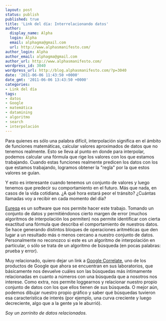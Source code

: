 ```yaml
---
layout: post
status: publish
published: true
title: 'Link del día: Interrelacionando datos'
author:
  display_name: Alpha
  login: Alpha
  email: alphagma@gmail.com
  url: http://www.alphasmanifesto.com/
author_login: Alpha
author_email: alphagma@gmail.com
author_url: http://www.alphasmanifesto.com/
wordpress_id: 3040
wordpress_url: http://blog.alphasmanifesto.com/?p=3040
date: '2011-06-06 11:43:50 +0000'
date_gmt: '2011-06-06 13:43:50 +0000'
categories:
- Link del día
tags:
- datos
- Google
- matemática
- datamining
- algoritmo
- search
- interpolación
---
```


Para quienes es sólo una palabra difícil, interpolación significa en el ámbito de funciones matemáticas, calcular valores aproximados de datos que no tenemos realmente. Esto se lleva al punto en donde para interpolar, podemos calcular una fórmula que rige los valores con los que estamos trabajando. Cuando estas funciones realmente predicen los datos con los que estamos trabajando, logramos obtener la "regla" por la que estos valores se guían.

Y esto es interesante cuando tenemos un conjunto de valores y luego tenemos que predecir su comportamiento en el futuro. Más que nada, en casos de la vida cotidiana.  ¿A qué hora estará peor el tránsito?  ¿Cuántas llamadas voy a recibir en cada momento del día?

[Eureqa](http://creativemachines.cornell.edu/eureqa) es un software que nos permite hacer este trabajo. Tomando un conjunto de datos y permitiéndonos cierto margen de error (muchos algoritmos de interpolación los permiten) nos permite identificar con cierta exactitud una fórmula que describa el comportamiento de nuestros datos. Se hace generando distintos bloques de operaciones aritméticas que den lugar a un resultado más o menos cercano a nuestro conjunto de datos. Personalmente no reconozco si este es un algoritmo de interpolación en particular, o sólo se trata de un algoritmo de búsqueda (en pocas palabras: prueba y error).

Muy relacionado, quiero dejar un link a [Google Correlate](http://correlate.googlelabs.com/), uno de los productos de Google que ahora se encuentran en sus laboratorios, que básicamente nos devuelve cuáles son las búsquedas más íntimamente relacionadas en cuanto a números con una búsqueda que a nosotros nos interese. Como extra, nos permite loggearnos y relacionar nuestro propio conjunto de datos con los que ellos tienen de sus búsqueda. O mejor aún, podemos dibujar nuestro propio gráfico y saber qué búsquedas tuvieron esa característica de interés (por ejemplo, una curva creciente y luego decreciente, algo que a la gente ya le aburrió).

_Soy un zorrinito de datos relacionados._
